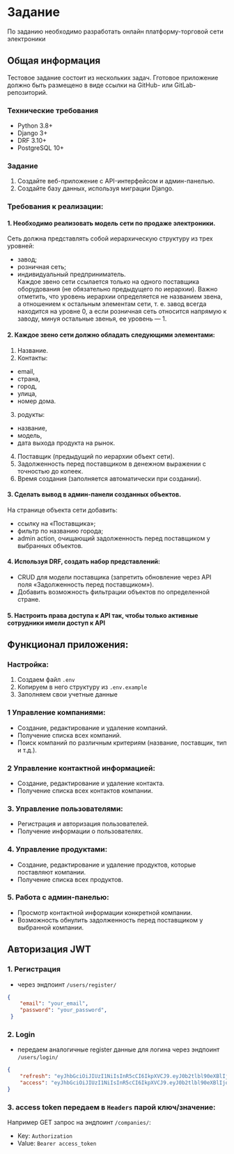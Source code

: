 # Задание
По заданию необходимо разработать онлайн платформу-торговой сети электроники

## Общая информация
Тестовое задание состоит из нескольких задач. 
Гготовое приложение должно быть размещено в виде ссылки на GitHub- или GitLab-репозиторий. 

### Технические требования
- Python 3.8+
- Django 3+
- DRF 3.10+
- PostgreSQL 10+

### Задание
1. Создайте веб-приложение с API-интерфейсом и админ-панелью.
2. Создайте базу данных, используя миграции Django.

### Требования к реализации:
#### 1. Необходимо реализовать модель сети по продаже электроники.
Сеть должна представлять собой иерархическую структуру из трех уровней:
- завод;
- розничная сеть;
- индивидуальный предприниматель.  
Каждое звено сети ссылается только на одного поставщика оборудования (не обязательно предыдущего по иерархии). Важно отметить, что уровень иерархии определяется не названием звена, а отношением к остальным элементам сети, т. е. завод всегда находится на уровне 0, а если розничная сеть относится напрямую к заводу, минуя остальные звенья, ее уровень — 1.

#### 2. Каждое звено сети должно обладать следующими элементами:
1. Название.
2. Контакты:
- email,
- страна,
- город,
- улица,
- номер дома.
3. родукты:
- название,
- модель,
- дата выхода продукта на рынок.
4. Поставщик (предыдущий по иерархии объект сети).
5. Задолженность перед поставщиком в денежном выражении с точностью до копеек.
6. Время создания (заполняется автоматически при создании).
#### 3. Сделать вывод в админ-панели созданных объектов.
На странице объекта сети добавить:
- ссылку на «Поставщика»;
- фильтр по названию города;
- admin action, очищающий задолженность перед поставщиком у выбранных объектов.

#### 4. Используя DRF, создать набор представлений:
- CRUD для модели поставщика (запретить обновление через API поля «Задолженность перед поставщиком»).
- Добавить возможность фильтрации объектов по определенной стране.

#### 5. Настроить права доступа к API так, чтобы только активные сотрудники имели доступ к API


## Функционал приложения:

### Настройка:
1. Создаем файл `.env`
2. Копируем в него структуру из `.env.example`
3. Заполняем свои учетные данные

### 1 Управление компаниями:
- Создание, редактирование и удаление компаний.
- Получение списка всех компаний.
- Поиск компаний по различным критериям (название, поставщик, тип и т.д.).
### 2 Управление контактной информацией:
- Создание, редактирование и удаление контакта.
- Получение списка всех контактов компании. 
### 3. Управление пользователями:
- Регистрация и авторизация пользователей.
- Получение информации о пользователях.
### 4. Управление продуктами:
- Создание, редактирование и удаление продуктов, которые поставляют компании.
- Получение списка всех продуктов.
### 5. Работа с админ-панелью:
- Просмотр контактной информации конкретной компании.
- Возможность обнулить задолженность перед поставщиком у выбранной компании.


## Авторизация JWT
### 1. Регистрация
- через эндпоинт `/users/register/`
```json
{
 	"email": "your_email",
 	"password": "your_password",
 }
```

### 2. Login
- передаем аналогичные register данные для логина через эндпоинт `/users/login/`
```json
{
    "refresh": "eyJhbGciOiJIUzI1NiIsInR5cCI6IkpXVCJ9.eyJ0b2tlbl90eXBlIjoicmVmcmVzaCIsImV4cCI6MTczMzMwODUwMywiaWF0IjoxNzMzMjIyMTAzLCJqdGkiOiIzODI1YTExN2E5NDg0MWNhOTg4MDg0OGY5ODVjMWRjOCIsInVzZXJfaWQiOjF9.Ac6H0LjNQRbq3EUHwRdcJooLvQPz3zpUcC2xQ2Ge9pc",
    "access": "eyJhbGciOiJIUzI1NiIsInR5cCI6IkpXVCJ9.eyJ0b2tlbl90eXBlIjoiYWNjZXNzIiwiZXhwIjoxNzMzMzA4NTAzLCJpYXQiOjE3MzMyMjIxMDMsImp0aSI6IjJhMTRhNDZiOTgzMTRmNDA4ZmQ2MDM3Y2M3N2Q0ZWMwIiwidXNlcl9pZCI6MX0.UC4phtaMVzjnI_pWg6rM9cOYqIo9RIbU0ciidjPU6sk"
}
```

### 3. access token передаем в `Headers` парой ключ/значение: 
Например GET запрос на эндпоинт `/companies/`:
- Key: `Authorization`
- Value: `Bearer access_token`

